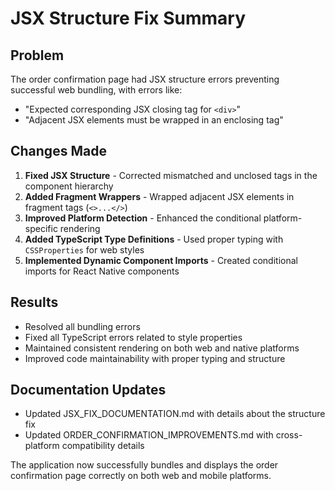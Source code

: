 # JSX Structure Fix Summary

## Problem
The order confirmation page had JSX structure errors preventing successful web bundling, with errors like:
- "Expected corresponding JSX closing tag for `<div>`" 
- "Adjacent JSX elements must be wrapped in an enclosing tag"

## Changes Made
1. **Fixed JSX Structure** - Corrected mismatched and unclosed tags in the component hierarchy
2. **Added Fragment Wrappers** - Wrapped adjacent JSX elements in fragment tags (`<>...</>`)
3. **Improved Platform Detection** - Enhanced the conditional platform-specific rendering
4. **Added TypeScript Type Definitions** - Used proper typing with `CSSProperties` for web styles
5. **Implemented Dynamic Component Imports** - Created conditional imports for React Native components

## Results
- Resolved all bundling errors
- Fixed all TypeScript errors related to style properties
- Maintained consistent rendering on both web and native platforms
- Improved code maintainability with proper typing and structure

## Documentation Updates
- Updated JSX_FIX_DOCUMENTATION.md with details about the structure fix
- Updated ORDER_CONFIRMATION_IMPROVEMENTS.md with cross-platform compatibility details

The application now successfully bundles and displays the order confirmation page correctly on both web and mobile platforms.